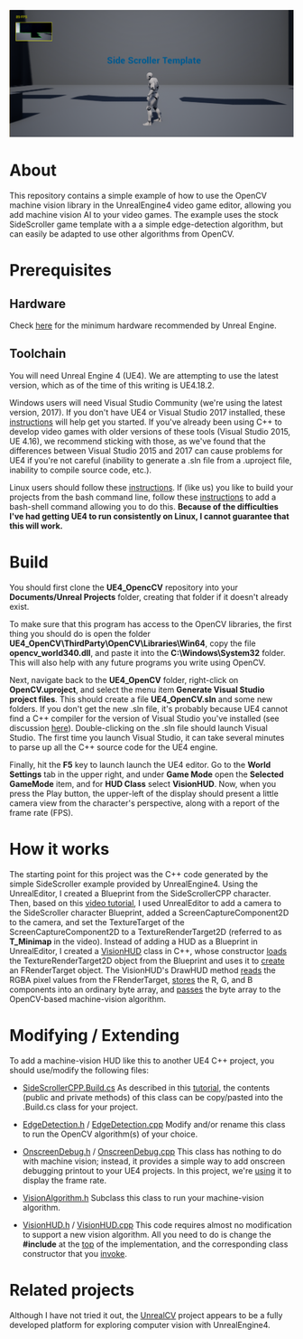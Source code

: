 <a href="https://www.youtube.com/watch?v=1KtA4R1-fyE"><img src="ue4opencv.png" width=800></a>

# About
This repository contains a simple example of how to use the OpenCV machine vision library in the UnrealEngine4
video game editor, allowing you add machine vision AI to your video games.  The example uses the stock SideScroller
game template with a a simple edge-detection algorithm, but can easily be
adapted to use other algorithms from OpenCV.

# Prerequisites

## Hardware

Check [here](https://docs.unrealengine.com/latest/INT/GettingStarted/RecommendedSpecifications/)
for the minimum hardware recommended by Unreal Engine.

## Toolchain

You will need Unreal Engine 4 (UE4). We are attempting to use the latest version, which as of the time of this
writing is UE4.18.2.  

Windows users will need Visual Studio Community (we're using the latest version, 2017).
If you don't have UE4 or Visual Studio 2017 installed, these
[instructions](https://docs.unrealengine.com/latest/INT/Programming/Development/VisualStudioSetup/#visualstudio2017users) 
will help get you started. If you've already been using C++ to develop video games with
older versions of these tools (Visual Studio 2015, UE 4.16), we recommend sticking with those, as we've found that
the differences between Visual Studio 2015 and 2017 can cause problems for UE4 if you're not careful (inability
to generate a .sln file from a .uproject file, inability to compile source code, etc.).

Linux users should follow these
[instructions](https://wiki.unrealengine.com/Building\_On\_Linux).  If (like
us) you like to build your projects from the bash command line, follow these
[instructions](https://forums.unrealengine.com/development-discussion/c-gameplay-programming/97022-linux-how-to-compile-c-scripts-from-terminal) to add a bash-shell command allowing you to do this.  <b>Because of the difficulties I've had getting
UE4 to run consistently on Linux, I cannot guarantee that this will work.</b>

# Build

You should first clone the <b>UE4_OpencCV</b> repository into your <b>Documents/Unreal Projects</b> folder, creating
that folder if it doesn't already exist.

To make sure that this program has access to the OpenCV libraries, the first
thing you should do is open the folder
<b>UE4_OpenCV\ThirdParty\OpenCV\Libraries\Win64</b>, copy the file
<b>opencv_world340.dll</b>, and paste it into the <b>C:\Windows\System32</b>
folder.  This will also help with any future programs you write using OpenCV.

Next, navigate back to the <b>UE4_OpenCV</b> folder, right-click on <b>OpenCV.uproject</b>, and
select the menu item <b>Generate Visual Studio project files</b>.  This should
create a file <b>UE4_OpenCV.sln</b> and some new folders.  If you don't get the
new .sln file, it's probably because UE4 cannot find a C++ compiler for the
version of Visual Studio you've installed (see discussion
[here](https://docs.unrealengine.com/latest/INT/Programming/Development/VisualStudioSetup/#beforesetting-upyourue4-to-vsworkflow)).
Double-clicking on the .sln file should launch Visual Studio.  The first time
you launch Visual Studio, it can take several minutes to parse up all the C++
source code for the UE4 engine.  

Finally, hit the <b>F5</b> key to launch launch the UE4 editor. Go to the <b>World Settings</b>
tab in the upper right, and under <b>Game Mode</b> open the <b>Selected GameMode</b>
item, and for <b>HUD Class</b> select <b>VisionHUD</b>. Now, when you press the Play
button, the upper-left of the display should present a little camera view
from the character's perspective, along with a report of the frame rate (FPS).

# How it works

The starting point for this project was the C++ code generated by the simple SideScroller example provided by 
UnrealEngine4.  Using the UnrealEditor, I created a Blueprint from the SideScrollerCPP character.
Then, based on this [video tutorial](https://www.youtube.com/watch?v=adYVI5XYmoI), I
used UnrealEditor to add a camera to the SideScroller character Blueprint, added a ScreenCaptureComponent2D
to the camera, and set the TextureTarget of the ScreenCaptureComponent2D to a TextureRenderTarget2D (referred to
as <b>T_Minimap</b> in the video).  Instead of adding a HUD as a Blueprint in UnrealEditor, I created
a [VisionHUD](Source/SideScrollerCPP/VisionHUD.h) class in C++, whose
constructor [loads](Source/SideScrollerCPP/VisionHUD.cpp#L16-L20)
the TextureRenderTarget2D object from the Blueprint and uses it to
[create](Source/SideScrollerCPP/VisionHUD.cpp#L22-L30) an FRenderTarget object.  The VisionHUD's DrawHUD method
[reads](Source/SideScrollerCPP/VisionHUD.cpp#L53-L54) the RGBA pixel values from the FRenderTarget,
[stores](Source/SideScrollerCPP/VisionHUD.cpp#L65-L67) the R, G, and B components into an ordinary
byte array, and [passes](Source/SideScrollerCPP/VisionHUD.cpp#L81-L82) the byte array to the OpenCV-based
machine-vision algorithm.

# Modifying / Extending

To add a machine-vision HUD like this to another UE4 C++ project, you should use/modify the following files:

* [SideScrollerCPP.Build.cs](Source/SideScrollerCPP/SideScrollerCPP.Build.cs) As described in this 
[tutorial](https://wiki.unrealengine.com/Detailed_Account_Of_Integrating_OpenCV_Into_UE4_With_VS2017),
the contents (public and private methods) of this class can be copy/pasted into the .Build.cs class for your
project.

* [EdgeDetection.h](Source/SideScrollerCPP/EdgeDetection.h) / 
[EdgeDetection.cpp](Source/SideScrollerCPP/EdgeDetection.cpp) Modify and/or rename this class to run the
OpenCV algorithm(s) of your choice.

* [OnscreenDebug.h](Source/SideScrollerCPP/OnScreenDebug.h) / 
[OnscreenDebug.cpp](Source/SideScrollerCPP/OnScreenDebug.cpp) This class has nothing to do with machine vision; instead,
it provides a simple way to add onscreen debugging printout to your UE4 projects.  In this project, we're
[using](Source/SideScrollerCPP/SideScrollerCPPCharacter.cpp#L65-L70)  it to display the frame rate.

* [VisionAlgorithm.h](Source/SideScrollerCPP/VisionAlgorithm.h) Subclass this class to run your machine-vision 
algorithm.

* [VisionHUD.h](Source/SideScrollerCPP/VisionHUD.h) / 
[VisionHUD.cpp](Source/SideScrollerCPP/VisionHUD.cpp) This code requires almost no modification to support a new
vision algorithm.  All you need to do is change the <b>#include</b> at the 
[top](Source/SideScrollerCPP/VisionHUD.cpp#L13-L14) of the implementation, and the corresponding class constructor that
you [invoke](Source/SideScrollerCPP/VisionHUD.cpp#L37-L38).

# Related projects

Although I have not tried it out, the [UnrealCV](https://unrealcv.org/) project appears to be a fully
developed platform for exploring computer vision with UnrealEngine4.



